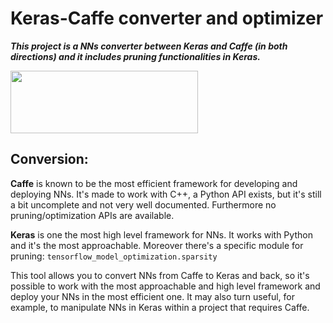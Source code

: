 # Keras-Caffe converter and optimizer
***This project is a NNs converter between Keras and Caffe (in both directions) and it includes pruning functionalities in Keras.***

<img src="https://images.exxactcorp.com/CMS/landing-page/resource-center/supported-software/logo/Deep-Learning/caffe.png" width="300" height="100"/>

## Conversion:
**Caffe** is known to be the most efficient framework for developing and deploying NNs. It's made to work with C++, a Python API exists, but it's still a bit uncomplete and not very well documented. Furthermore no pruning/optimization APIs are available.

**Keras** is one the most high level framework for NNs. It works with Python and it's the most approachable. Moreover there's a specific module for pruning: ```tensorflow_model_optimization.sparsity```

This tool allows you to convert NNs from Caffe to Keras and back, so it's possible to work with the most approachable and high level framework and deploy your NNs in the most efficient one. It may also turn useful, for example, to manipulate NNs in Keras within a project that requires Caffe.